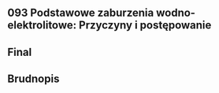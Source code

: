 ## 093 Podstawowe zaburzenia wodno-elektrolitowe: Przyczyny i postępowanie

## Final

## Brudnopis



